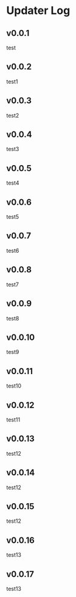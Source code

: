 # Updater Log

## v0.0.1

test

## v0.0.2

test1

## v0.0.3

test2

## v0.0.4

test3

## v0.0.5

test4

## v0.0.6

test5

## v0.0.7

test6

## v0.0.8

test7

## v0.0.9

test8

## v0.0.10

test9

## v0.0.11

test10

## v0.0.12

test11


## v0.0.13

test12

## v0.0.14

test12

## v0.0.15

test12

## v0.0.16

test13

## v0.0.17

test13

